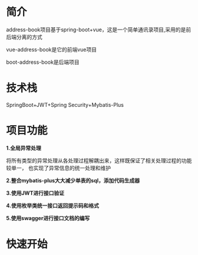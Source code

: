 
# **简介**
address-book项目基于spring-boot+vue，这是一个简单通讯录项目,采用的是前后端分离的方式

vue-address-book是它的前端vue项目

boot-address-book是后端项目


# 技术栈

SpringBoot+JWT+Spring Security+Mybatis-Plus

# 项目功能

**1.全局异常处理**

将所有类型的异常处理从各处理过程解耦出来，这样既保证了相关处理过程的功能较单一，
也实现了异常信息的统一处理和维护

**2.整合mybatis-plus大大减少单表的sql，添加代码生成器**

**3.使用JWT进行接口验证**

**4.使用枚举类统一接口返回提示码和格式**

**5.使用swagger进行接口文档的编写**


# 快速开始


